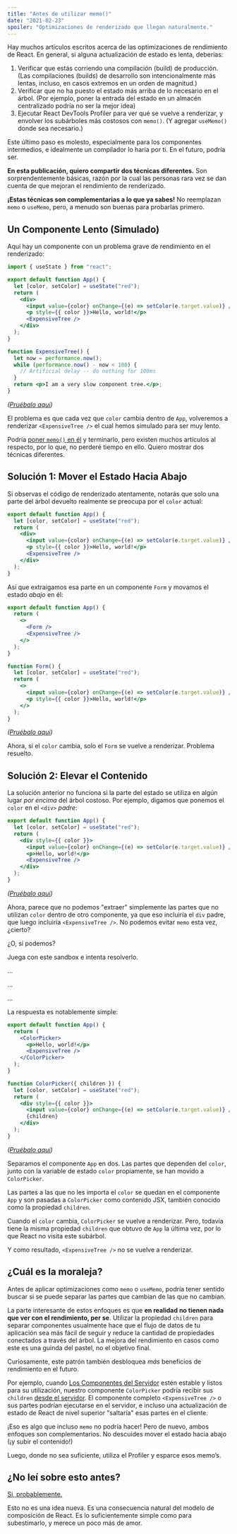 ```yaml
---
title: "Antes de utilizar memo()"
date: "2021-02-23"
spoiler: "Optimizaciones de renderizado que llegan naturalmente."
---
```


Hay muchos artículos escritos acerca de las optimizaciones de rendimiento de React. En general, si alguna actualización de estado es lenta, deberías:

1. Verificar que estás corriendo una compilación (build) de producción. (Las compilaciones (builds) de desarrollo son intencionalmente más lentas, incluso, en casos extremos en un orden de magnitud.)
2. Verificar que no ha puesto el estado más arriba de lo necesario en el árbol. (Por ejemplo, poner la entrada del estado en un almacén centralizado podría no ser la mejor idea)
3. Ejecutar React DevTools Profiler para ver qué se vuelve a renderizar, y envolver los subárboles más costosos con `memo()`. (Y agregar `useMemo()` donde sea necesario.)

Este último paso es molesto, especialmente para los componentes intermedios, e idealmente un compilador lo haría por ti. En el futuro, podría ser.

**En esta publicación, quiero compartir dos técnicas diferentes.** Son sorprendentemente básicas, razón por la cual las personas rara vez se dan cuenta de que mejoran el rendimiento de renderizado.

**¡Estas técnicas son complementarias a lo que ya sabes!** No reemplazan `memo` o `useMemo`, pero, a menudo son buenas para probarlas primero.

## Un Componente Lento (Simulado)

Aquí hay un componente con un problema grave de rendimiento en el renderizado:

```jsx
import { useState } from "react";

export default function App() {
  let [color, setColor] = useState("red");
  return (
    <div>
      <input value={color} onChange={(e) => setColor(e.target.value)} />
      <p style={{ color }}>Hello, world!</p>
      <ExpensiveTree />
    </div>
  );
}

function ExpensiveTree() {
  let now = performance.now();
  while (performance.now() - now < 100) {
    // Artificial delay -- do nothing for 100ms
  }
  return <p>I am a very slow component tree.</p>;
}
```

_([Pruébalo aquí](https://codesandbox.io/s/frosty-glade-m33km?file=/src/App.js:23-513))_

El problema es que cada vez que `color` cambia dentro de `App`, volveremos a renderizar `<ExpensiveTree />` el cual hemos simulado para ser muy lento.

Podría [poner `memo()` en él](https://codesandbox.io/s/amazing-shtern-61tu4?file=/src/App.js) y terminarlo, pero existen muchos artículos al respecto, por lo que, no perderé tiempo en ello. Quiero mostrar dos técnicas diferentes.

## Solución 1: Mover el Estado Hacia Abajo

Si observas el código de renderizado atentamente, notarás que solo una parte del árbol devuelto realmente se preocupa por el `color` actual:

```jsx {2,5-6}
export default function App() {
  let [color, setColor] = useState("red");
  return (
    <div>
      <input value={color} onChange={(e) => setColor(e.target.value)} />
      <p style={{ color }}>Hello, world!</p>
      <ExpensiveTree />
    </div>
  );
}
```

Así que extraigamos esa parte en un componente `Form` y movamos el estado _abajo_ en él:

```jsx {4,11,14,15}
export default function App() {
  return (
    <>
      <Form />
      <ExpensiveTree />
    </>
  );
}

function Form() {
  let [color, setColor] = useState("red");
  return (
    <>
      <input value={color} onChange={(e) => setColor(e.target.value)} />
      <p style={{ color }}>Hello, world!</p>
    </>
  );
}
```

_([Pruébalo aquí](https://codesandbox.io/s/billowing-wood-1tq2u?file=/src/App.js:64-380))_

Ahora, si el `color` cambia, solo el `Form` se vuelve a renderizar. Problema resuelto.

## Solución 2: Elevar el Contenido

La solución anterior no funciona si la parte del estado se utiliza en algún lugar _por encima_ del árbol costoso. Por ejemplo, digamos que ponemos el `color` en el `<div>` _padre_:

```jsx {2,4}
export default function App() {
  let [color, setColor] = useState("red");
  return (
    <div style={{ color }}>
      <input value={color} onChange={(e) => setColor(e.target.value)} />
      <p>Hello, world!</p>
      <ExpensiveTree />
    </div>
  );
}
```

_([Pruébalo aquí](https://codesandbox.io/s/bold-dust-0jbg7?file=/src/App.js:58-313))_

Ahora, parece que no podemos "extraer" simplemente las partes que no utilizan `color` dentro de otro componente, ya que eso incluiría el `div` padre, que luego incluiría `<ExpensiveTree />`. No podemos evitar `memo` esta vez, ¿cierto?

¿O, sí podemos?

Juega con este sandbox e intenta resolverlo.

...

...

...

La respuesta es notablemente simple:

```jsx {4,5,10,15}
export default function App() {
  return (
    <ColorPicker>
      <p>Hello, world!</p>
      <ExpensiveTree />
    </ColorPicker>
  );
}

function ColorPicker({ children }) {
  let [color, setColor] = useState("red");
  return (
    <div style={{ color }}>
      <input value={color} onChange={(e) => setColor(e.target.value)} />
      {children}
    </div>
  );
}
```

_([Pruébalo aquí](https://codesandbox.io/s/wonderful-banach-tyfr1?file=/src/App.js:58-423))_

Separamos el componente `App` en dos. Las partes que dependen del `color`, junto con la variable de estado `color` propiamente, se han movido a `ColorPicker`.

Las partes a las que no les importa el `color` se quedan en el componente `App` y son pasadas a `ColorPicker` como contenido JSX, también conocido como la propiedad `children`.

Cuando el `color` cambia, `ColorPicker` se vuelve a renderizar. Pero, todavía tiene la misma propiedad `children` que obtuvo de `App` la última vez, por lo que React no visita este subárbol.

Y como resultado, `<ExpensiveTree />` no se vuelve a renderizar.

## ¿Cuál es la moraleja?

Antes de aplicar optimizaciones como `memo` o `useMemo`, podría tener sentido buscar si se puede separar las partes que cambian de las que no cambian.

La parte interesante de estos enfoques es que **en realidad no tienen nada que ver con el rendimiento, per se**. Utilizar la propiedad `children` para separar componentes usualmente hace que el flujo de datos de tu aplicación sea más fácil de seguir y reduce la cantidad de propiedades conectados a través del árbol. La mejora del rendimiento en casos como este es una guinda del pastel, no el objetivo final.

Curiosamente, este patrón también desbloquea _más_ beneficios de rendimiento en el futuro.

Por ejemplo, cuando [Los Componentes del Servidor](https://reactjs.org/blog/2020/12/21/data-fetching-with-react-server-components.html) estén estable y listos para su utilización, nuestro componente `ColorPicker` podría recibir sus `children` [desde el servidor](https://youtu.be/TQQPAU21ZUw?t=1314). El componente completo `<ExpensiveTree />` o sus partes podrían ejecutarse en el servidor, e incluso una actualización de estado de React de nivel superior "saltaría" esas partes en el cliente.

¡Eso es algo que incluso `memo` no podría hacer! Pero de nuevo, ambos enfoques son complementarios. No descuides mover el estado hacia abajo (¡y subir el contenido!)

Luego, donde no sea suficiente, utiliza el Profiler y esparce esos memo’s.

## ¿No leí sobre esto antes?

[Si, probablemente.](https://kentcdodds.com/blog/optimize-react-re-renders)

Esto no es una idea nueva. Es una consecuencia natural del modelo de composición de React. Es lo suficientemente simple como para subestimarlo, y merece un poco más de amor.
